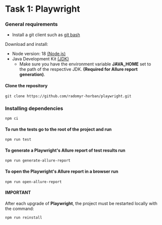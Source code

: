 # Task 1: Playwright

### General requirements

- Install a git client such as [git bash](https://git-scm.com/downloads)

Download and install:

- Node version: 18 [(Node.js)](https://nodejs.org/en)
- Java Development Kit [(JDK)](https://www.oracle.com/java/technologies/downloads/)
  - Make sure you have the environment variable **JAVA_HOME** set to the path of the respective JDK. **(Required for Allure report generation)**.

#### Clone the repository

    git clone https://github.com/radomyr-horban/playwright.git

### Installing dependencies

    npm ci

#### To run the tests go to the root of the project and run

    npm run test

#### To generate a Playwright's Allure report of test results run

    npm run generate-allure-report

#### To open the Playwright's Allure report in a browser run

    npm run open-allure-report

#### **IMPORTANT**

After each upgrade of **Playwright**, the project must be restarted locally with the command:

    npm run reinstall
